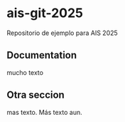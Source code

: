 # ais-git-2025
Repositorio de ejemplo para AIS 2025

## Documentation

mucho texto

## Otra seccion

mas texto. Más texto aun.  